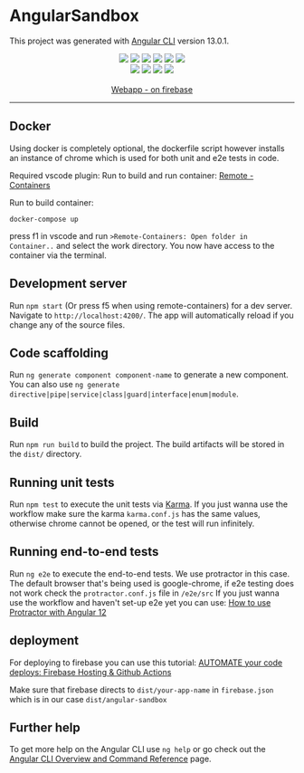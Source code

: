 

# AngularSandbox


This project was generated with [Angular CLI](https://github.com/angular/angular-cli) version 13.0.1.

<div align="center">
  <img src="https://img.shields.io/website?down_color=red&down_message=offline&up_color=blue&up_message=online&url=https%3A%2F%2Fangular-sandbox-avans.web.app%2F"/>
  <img src="https://img.shields.io/github/workflow/status/Pjiwm/angular-sandbox/ci-cd" />
  <img src="https://img.shields.io/github/commit-activity/m/pjiwm/angular-sandbox" />
  <img src="https://img.shields.io/github/last-commit/pjiwm/angular-sandbox" />
  <img src="https://img.shields.io/github/languages/code-size/Pjiwm/angular-sandbox" />
  <img src="https://img.shields.io/github/forks/Pjiwm/angular-sandbox?style=social"/>
  <br/>
   <img src="https://img.shields.io/badge/typescript-%23007ACC.svg?style=for-the-badge&logo=typescript&logoColor=white"/>
   <img src="https://img.shields.io/badge/Angular-DD0031?style=for-the-badge&logo=angular&logoColor=white"/>
   <img src="https://img.shields.io/badge/Node.js-339933?style=for-the-badge&logo=nodedotjs&logoColor=white"/>
   <img src="https://img.shields.io/badge/Docker-2CA5E0?style=for-the-badge&logo=docker&logoColor=white"/>
  <br/>
  <br/>
   <a href="https://angular-sandbox-avans.web.app/">Webapp - on firebase<a/>


</div>
<hr/>



## Docker

Using docker is completely optional, the dockerfile script however installs an instance of chrome which is used for both unit and e2e tests in code.

Required vscode plugin:
Run to build and run container:
[Remote - Containers](https://marketplace.visualstudio.com/items?itemName=ms-vscode-remote.remote-containers)

Run to build container:
```
docker-compose up
```

press f1 in vscode and run `>Remote-Containers: Open folder in Container..` and select the work directory.
You now have access to the container via the terminal.


## Development server

Run `npm start` (Or press f5 when using remote-containers) for a dev server. Navigate to `http://localhost:4200/`. The app will automatically reload if you change any of the source files.

## Code scaffolding

Run `ng generate component component-name` to generate a new component. You can also use `ng generate directive|pipe|service|class|guard|interface|enum|module`.

## Build

Run `npm run build` to build the project. The build artifacts will be stored in the `dist/` directory.

## Running unit tests

Run `npm test` to execute the unit tests via [Karma](https://karma-runner.github.io).
If you just wanna use the workflow make sure the karma `karma.conf.js` has the same values, otherwise chrome cannot be opened, or the test will run infinitely.

## Running end-to-end tests

Run `ng e2e` to execute the end-to-end tests.
We use protractor in this case. The default browser that's being used is google-chrome, if e2e testing does not work check the `protractor.conf.js` file in `/e2e/src`
If you just wanna use the workflow and haven't set-up e2e yet you can use: [How to use Protractor with Angular 12](https://danielk.tech/home/angular-12-and-protractor)

## deployment
For deploying to firebase you can use this tutorial: [AUTOMATE your code deploys: Firebase Hosting & Github Actions](https://www.youtube.com/watch?v=PUuyqbVtQTQ)

Make sure that firebase directs to `dist/your-app-name` in `firebase.json` which is in our case `dist/angular-sandbox`


## Further help

To get more help on the Angular CLI use `ng help` or go check out the [Angular CLI Overview and Command Reference](https://angular.io/cli) page.

